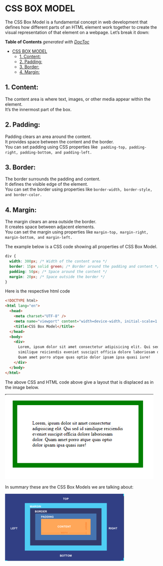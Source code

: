 # CSS BOX MODEL

The CSS Box Model is a fundamental concept in web development that defines how different parts of an HTML element work together to create the visual representation of that element on a webpage. Let’s break it down:

<!-- START doctoc generated TOC please keep comment here to allow auto update -->
<!-- DON'T EDIT THIS SECTION, INSTEAD RE-RUN doctoc TO UPDATE -->

**Table of Contents** _generated with [DocToc](https://github.com/thlorenz/doctoc)_

- [CSS BOX MODEL](#css-box-model)
  - [1. Content:](#1-content)
  - [2. Padding:](#2-padding)
  - [3. Border:](#3-border)
  - [4. Margin:](#4-margin)

<!-- END doctoc generated TOC please keep comment here to allow auto update -->

## 1. Content:

The content area is where text, images, or other media appear within the element. <br>
It’s the innermost part of the box.

## 2. Padding:

Padding clears an area around the content. <br>
It provides space between the content and the border. <br>
You can set padding using CSS properties like ` padding-top, padding-right, padding-bottom, and padding-left.`

## 3. Border:

The border surrounds the padding and content. <br>
It defines the visible edge of the element. <br>
You can set the border using properties like `border-width, border-style, and border-color.`

## 4. Margin:

The margin clears an area outside the border. <br>
It creates space between adjacent elements. <br>
You can set the margin using properties like `margin-top, margin-right, margin-bottom, and margin-left.`

The example below is a CSS code showing all properties of CSS Box Model.

```css
div {
  width: 300px; /* Width of the content area */
  border: 15px solid green; /* Border around the padding and content */
  padding: 50px; /* Space around the content */
  margin: 20px; /* Space outside the border */
}
```

Here is the respective html code

```html
<!DOCTYPE html>
<html lang="en">
  <head>
    <meta charset="UTF-8" />
    <meta name="viewport" content="width=device-width, initial-scale=1.0" />
    <title>CSS Box Model</title>
  </head>
  <body>
    <div>
      Lorem, ipsum dolor sit amet consectetur adipisicing elit. Qui sed id
      similique reiciendis eveniet suscipit officia dolore laboriosam dolor.
      Quam amet porro atque quas optio dolor ipsam ipsa quasi iure!
    </div>
  </body>
</html>
```

The above CSS and HTML code above give a layout that is displaced as in the image below.

![An images showing all the CSS Box models, that is, content, margin, border and margin](./assets/Box%20Model%20CSS.png)

In summary these are the CSS Box Models we are talking about:

![Summary of CSS Box Models displaying the margin, border, padding and content](./assets/Box%20Model%20Summary.png)
